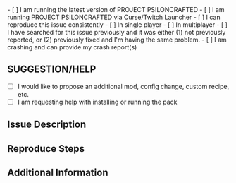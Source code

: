 <!-- PLEASE CHOOSE AN APPROPRIATE SUBJECT FOR YOUR ISSUE -->
<!-- ALSO MAKE SURE TO INCLUDE AN APPROPRIATE TITLE FOR YOUR ISSUE -->
<!-->
<!-- DO NOT DELETE THE CONTENT ON THIS PAGE. FILL OUT ENTIRELY -->
<!-- PLEASE TICK THE CHECKBOXES BY REPLACING THE "[ ]" WITH "[x]" -->
<!-->
- [ ] I am running the latest version of PROJECT PSILONCRAFTED
- [ ] I am running PROJECT PSILONCRAFTED via Curse/Twitch Launcher
- [ ] I can reproduce this issue consistently
     - [ ] In single player
     - [ ] In multiplayer
- [ ] I have searched for this issue previously and it was either (1) not previously reported, or (2) previously fixed and I'm having the same problem.
- [ ] I am crashing and can provide my crash report(s)
<!-->
<!-- If your issue matches AT LEAST 4 of the criteria above or 1 of the below, continue. -->
## SUGGESTION/HELP
- [ ] I would like to propose an additional mod, config change, custom recipe, etc.
- [ ] I am requesting help with installing or running the pack

<!-- ISSUE DESCRIPTION - Please describe the issue in detail. -->
## Issue Description


<!-- REPRODUCE STEPS - Please describe how I can reproduce this issue below ## Reproduce Steps. -->
## Reproduce Steps


<!-- ADDITIONAL INFORMATION - Please post any crash reports, screenshots, etc. here. (use Pastebin or Imgur accordingly) -->
## Additional Information
